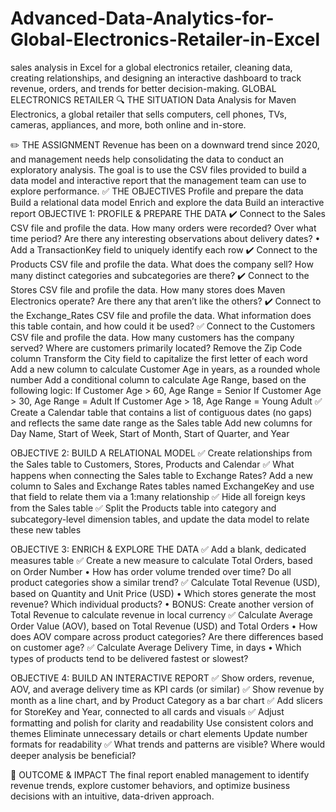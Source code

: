 # Advanced-Data-Analytics-for-Global-Electronics-Retailer-in-Excel
 sales analysis in Excel for a global electronics retailer, cleaning data, creating relationships, and designing an interactive dashboard to track revenue, orders, and trends for better decision-making.
GLOBAL ELECTRONICS RETAILER
🔍 THE SITUATION
Data Analysis for Maven Electronics, a global retailer that sells computers, cell phones, TVs, cameras, appliances, and more, both online and in-store.

✏️ THE ASSIGNMENT
Revenue has been on a downward trend since 2020, and management needs help consolidating the data to conduct an exploratory analysis.
The goal is to use the CSV files provided to build a data model and interactive report that the management team can use to explore performance.
✅ THE OBJECTIVES
Profile and prepare the data
Build a relational data model
Enrich and explore the data
Build an interactive report
OBJECTIVE 1: PROFILE & PREPARE THE DATA
✔️ Connect to the Sales CSV file and profile the data. How many orders were recorded? Over what time period? Are there any interesting observations about delivery dates?
• Add a TransactionKey field to uniquely identify each row
✔️ Connect to the Products CSV file and profile the data. What does the company sell? How many distinct categories and subcategories are there?
✔️ Connect to the Stores CSV file and profile the data. How many stores does Maven Electronics operate? Are there any that aren’t like the others?
✔️ Connect to the Exchange_Rates CSV file and profile the data. What information does this table contain, and how could it be used?
✅ Connect to the Customers CSV file and profile the data. How many customers has the company served? Where are customers primarily located?
Remove the Zip Code column
Transform the City field to capitalize the first letter of each word
Add a new column to calculate Customer Age in years, as a rounded whole number
Add a conditional column to calculate Age Range, based on the following logic:
If Customer Age > 60, Age Range = Senior
If Customer Age > 30, Age Range = Adult
If Customer Age > 18, Age Range = Young Adult
✅ Create a Calendar table that contains a list of contiguous dates (no gaps) and reflects the same date range as the Sales table
Add new columns for Day Name, Start of Week, Start of Month, Start of Quarter, and Year

OBJECTIVE 2: BUILD A RELATIONAL MODEL
✅ Create relationships from the Sales table to Customers, Stores, Products and Calendar
✅ What happens when connecting the Sales table to Exchange Rates? Add a new column to Sales and Exchange Rates tables named ExchangeKey and use that field to relate them via a 1:many relationship
✅ Hide all foreign keys from the Sales table
✅ Split the Products table into category and subcategory-level dimension tables, and update the data model to relate these new tables

OBJECTIVE 3: ENRICH & EXPLORE THE DATA
✅ Add a blank, dedicated measures table
✅ Create a new measure to calculate Total Orders, based on Order Number
• How has order volume trended over time? Do all product categories show a similar trend?
✅ Calculate Total Revenue (USD), based on Quantity and Unit Price (USD)
• Which stores generate the most revenue? Which individual products?
• BONUS: Create another version of Total Revenue to calculate revenue in local currency
✅ Calculate Average Order Value (AOV), based on Total Revenue (USD) and Total Orders
• How does AOV compare across product categories? Are there differences based on customer age?
✅ Calculate Average Delivery Time, in days
• Which types of products tend to be delivered fastest or slowest?

OBJECTIVE 4: BUILD AN INTERACTIVE REPORT
✅ Show orders, revenue, AOV, and average delivery time as KPI cards (or similar)
✅ Show revenue by month as a line chart, and by Product Category as a bar chart
✅ Add slicers for StoreKey and Year, connected to all cards and visuals
✅ Adjust formatting and polish for clarity and readability
Use consistent colors and themes
Eliminate unnecessary details or chart elements
Update number formats for readability
✅ What trends and patterns are visible? Where would deeper analysis be beneficial?

🚀 OUTCOME & IMPACT
The final report enabled management to identify revenue trends, explore customer behaviors, and optimize business decisions with an intuitive, data-driven approach.
